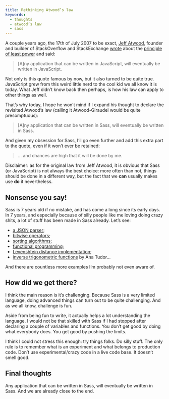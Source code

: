```yaml
---
title: Rethinking Atwood’s law
keywords:
  - thoughts
  - atwood’s law
  - sass
---
```


A couple years ago, the 17th of July 2007 to be exact, [Jeff Atwood](https://twitter.com/codinghorror), founder and builder of StackOverflow and StackExchange [wrote](https://blog.codinghorror.com/the-principle-of-least-power/) about the [principle of least power](https://www.w3.org/DesignIssues/Principles.html) and said:

> [A]ny application that can be written in JavaScript, will eventually be written in JavaScript.

Not only is this quote famous by now, but it also turned to be quite true. JavaScript grew from this weird little nerd to the cool kid we all know it is today. What Jeff didn’t know back then perhaps, is how his law can apply to other things as well.

That’s why today, I hope he won’t mind if I expand his thought to declare the revisited Atwood’s law (calling it Atwood-Giraudel would be quite presomptuous):

> [A]ny application that can be written in Sass, will eventually be written in Sass.

And given my obsession for Sass, I’ll go even further and add this extra part to the quote, even if it won’t ever be retained:

> … and chances are high that it will be done by me.

Disclaimer: as for the original law from Jeff Atwood, it is obvious that Sass (or JavaScript) is not always the best choice: more often than not, things should be done in a different way, but the fact that we **can** usually makes use **do** it nevertheless.

## Nonsense you say!

Sass is 7 years old if no mistake, and has come a long since its early days. In 7 years, and especially because of silly people like me loving doing crazy shits, a lot of stuff has been made in Sass already. Let’s see:

- [a JSON parser](/2014/01/20/sassyjson-talk-to-the-browser/);
- [bitwise operators](/2014/06/22/bitwise-operators-in-sass/);
- [sorting algorithms](/2014/03/18/sassysort-sorting-algorithms-in-sass/);
- [functional programming](https://www.sassmeister.com/gist/c36be3440dc2b5ae9ba2);
- [Levenshtein distance implementation](https://www.sassmeister.com/gist/8334461);
- [inverse trigonometric functions](https://thesassway.herokuapp.com/advanced/inverse-trigonometric-functions-with-sass) by Ana Tudor…

And there are countless more examples I’m probably not even aware of.

## How did we get there?

I think the main reason is it’s challenging. Because Sass is a very limited language, doing advanced things can turn out to be quite challenging. And as we all know, challenge is fun.

Aside from being fun to write, it actually helps a lot understanding the language. I would not be that skilled with Sass if I had stopped after declaring a couple of variables and functions. You don’t get good by doing what everybody does. You get good by pushing the limits.

I think I could not stress this enough: try things folks. Do silly stuff. The only rule is to remember what is an experiment and what belongs to production code. Don’t use experimental/crazy code in a live code base. It doesn’t smell good.

## Final thoughts

Any application that can be written in Sass, will eventually be written in Sass. And we are already close to the end.
